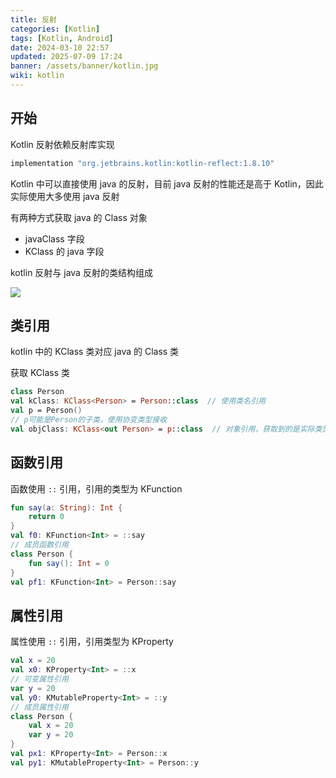 ```yaml
---
title: 反射
categories: [Kotlin]
tags: [Kotlin, Android]
date: 2024-03-10 22:57
updated: 2025-07-09 17:24
banner: /assets/banner/kotlin.jpg
wiki: kotlin
---
```

## 开始

Kotlin 反射依赖反射库实现

``` groovy
implementation "org.jetbrains.kotlin:kotlin-reflect:1.8.10"
```

Kotlin 中可以直接使用 java 的反射，目前 java 反射的性能还是高于 Kotlin，因此实际使用大多使用 java 反射

有两种方式获取 java 的 Class 对象

- javaClass 字段
- KClass 的 java 字段

kotlin 反射与 java 反射的类结构组成

![](https://baymaxam-1309988842.cos.ap-beijing.myqcloud.com/blog/kotlin-%E5%8F%8D%E5%B0%84%2Fkotlin-%E5%8F%8D%E5%B0%84-1751822808903.png)

## 类引用

kotlin 中的 KClass 类对应 java 的 Class 类

获取 KClass 类

``` kotlin
class Person
val kClass: KClass<Person> = Person::class  // 使用类名引用
val p = Person()
// p可能是Person的子类，使用协变类型接收
val objClass: KClass<out Person> = p::class  // 对象引用，获取到的是实际类型
```

## 函数引用

函数使用 `::` 引用，引用的类型为 KFunction

``` kotlin
fun say(a: String): Int {
    return 0
}
val f0: KFunction<Int> = ::say
// 成员函数引用
class Person {
    fun say(): Int = 0
}
val pf1: KFunction<Int> = Person::say
```

## 属性引用

属性使用 `::` 引用，引用类型为 KProperty

``` kotlin
val x = 20
val x0: KProperty<Int> = ::x
// 可变属性引用
var y = 20
val y0: KMutableProperty<Int> = ::y
// 成员属性引用
class Person {
    val x = 20
    var y = 20
}
val px1: KProperty<Int> = Person::x
val py1: KMutableProperty<Int> = Person::y
```
